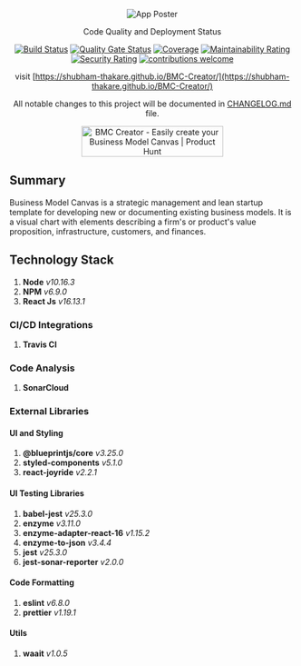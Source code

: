<div align="center">
  
  ![App Poster](https://bmccreator.shubhamthakare.com/assets/images/BMC_Logo.svg)
  
</div>

<div align="center">
  
Code Quality and Deployment Status

[![Build Status](https://travis-ci.com/shubham-thakare/BMC-Creator.svg?token=xETTf2ismY4iTtbyf1UX&branch=master)](https://travis-ci.com/shubham-thakare/BMC-Creator)
[![Quality Gate Status](https://sonarcloud.io/api/project_badges/measure?project=shubham-thakare_BMC-Creator&metric=alert_status)](https://sonarcloud.io/dashboard?id=shubham-thakare_BMC-Creator)
[![Coverage](https://sonarcloud.io/api/project_badges/measure?project=shubham-thakare_BMC-Creator&metric=coverage)](https://sonarcloud.io/dashboard?id=shubham-thakare_BMC-Creator)
[![Maintainability Rating](https://sonarcloud.io/api/project_badges/measure?project=shubham-thakare_BMC-Creator&metric=sqale_rating)](https://sonarcloud.io/dashboard?id=shubham-thakare_BMC-Creator)
[![Security Rating](https://sonarcloud.io/api/project_badges/measure?project=shubham-thakare_BMC-Creator&metric=security_rating)](https://sonarcloud.io/dashboard?id=shubham-thakare_BMC-Creator)
[![contributions welcome](https://img.shields.io/badge/contributions-welcome-brightgreen.svg?style=flat)](https://github.com/shubham-thakare/BMC-Creator/issues)

visit [https://shubham-thakare.github.io/BMC-Creator/](https://shubham-thakare.github.io/BMC-Creator/)

All notable changes to this project will be documented in [CHANGELOG.md](CHANGELOG.md) file.
  
<a href="https://www.producthunt.com/posts/bmc-creator?utm_source=badge-review&utm_medium=badge&utm_souce=badge-bmc-creator#discussion-body" target="_blank"><img src="https://api.producthunt.com/widgets/embed-image/v1/review.svg?post_id=302326&theme=light" alt="BMC Creator - Easily create your Business Model Canvas | Product Hunt" style="width: 250px; height: 54px;" width="250" height="54" /></a>

</div>

## Summary

Business Model Canvas is a strategic management and lean startup template for developing new or documenting existing business models. It is a visual chart with elements describing a firm's or product's value proposition, infrastructure, customers, and finances.

## Technology Stack
1. **Node** *v10.16.3*
2. **NPM** *v6.9.0*
3. **React Js** *v16.13.1*

### CI/CD Integrations
1. **Travis CI** 

### Code Analysis
1. **SonarCloud** 

### External Libraries
#### UI and Styling
1. **@blueprintjs/core** *v3.25.0*
2. **styled-components** *v5.1.0*
3. **react-joyride** *v2.2.1*

#### UI Testing Libraries
1. **babel-jest** *v25.3.0*
2. **enzyme** *v3.11.0*
3. **enzyme-adapter-react-16** *v1.15.2*
4. **enzyme-to-json** *v3.4.4*
5. **jest** *v25.3.0*
6. **jest-sonar-reporter** *v2.0.0*

#### Code Formatting
1. **eslint** *v6.8.0*
2. **prettier** *v1.19.1*

#### Utils
1. **waait** *v1.0.5*
